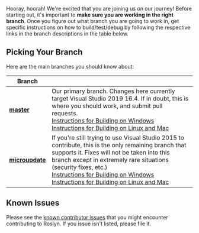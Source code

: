 Hooray, hoorah! We're excited that you are joining us on our journey! Before starting out, it's important to **make sure you are working in the right branch**. Once you figure out what branch you are going to work in, get specific instructions on how to build/test/debug by following the respective links in the branch descriptions in the table below. 

## Picking Your Branch
Here are the main branches you should know about:

| Branch |       |
| ------ | ----- | 
| [**master**](https://github.com/dotnet/roslyn/tree/master) | Our primary branch. Changes here currently target Visual Studio 2019 16.4. If in doubt, this is where you should work, and submit pull requests. <br/>[Instructions for Building on Windows](https://github.com/dotnet/roslyn/blob/master/docs/contributing/Building,%20Debugging,%20and%20Testing%20on%20Windows.md) <br/>[Instructions for Building on Linux and Mac](https://github.com/dotnet/roslyn/blob/master/docs/infrastructure/cross-platform.md) |
| [**microupdate**](https://github.com/dotnet/roslyn/tree/microupdate) | If you're still trying to use Visual Studio 2015 to contribute, this is the only remaining branch that supports it. Fixes will not be taken into this branch except in extremely rare situations (security fixes, etc.) <br/>[Instructions for Building on Windows](https://github.com/dotnet/roslyn/blob/microupdate/docs/contributing/Building,%20Debugging,%20and%20Testing%20on%20Windows.md) <br/>[Instructions for Building on Linux and Mac](https://github.com/dotnet/roslyn/blob/microupdate/docs/infrastructure/cross-platform.md)

## Known Issues
Please see the [known contributor issues](https://github.com/dotnet/roslyn/labels/Contributor%20Pain) that you might encounter contributing to Roslyn. If you issue isn't listed, please file it.
